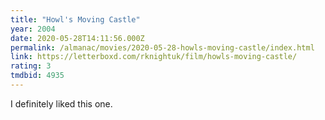 ```yaml
---
title: "Howl's Moving Castle"
year: 2004
date: 2020-05-28T14:11:56.000Z
permalink: /almanac/movies/2020-05-28-howls-moving-castle/index.html
link: https://letterboxd.com/rknightuk/film/howls-moving-castle/
rating: 3
tmdbid: 4935
---
```


I definitely liked this one.